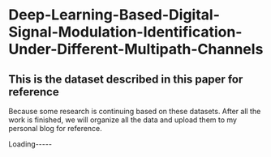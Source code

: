 # Deep-Learning-Based-Digital-Signal-Modulation-Identification-Under-Different-Multipath-Channels
This is the dataset described in this paper for reference
---------------------------------------------------------------------------------------------------------------
Because some research is continuing based on these datasets.
After all the work is finished, we will organize all the data and upload them to my personal blog for reference.

Loading-----
